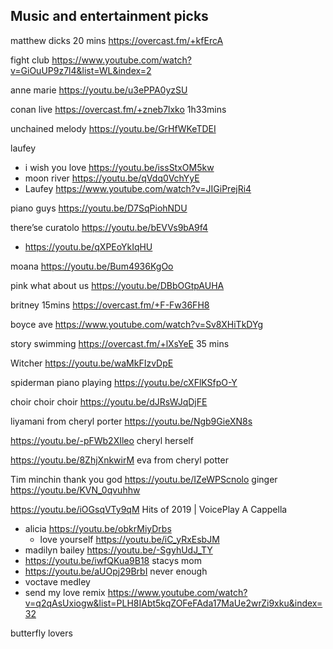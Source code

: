 ## Music and entertainment picks

matthew dicks 20 mins https://overcast.fm/+kfErcA

fight club https://www.youtube.com/watch?v=GiOuUP9z7l4&list=WL&index=2

anne marie https://youtu.be/u3ePPA0yzSU

conan live https://overcast.fm/+zneb7lxko 1h33mins

unchained melody https://youtu.be/GrHfWKeTDEI

laufey 
- i wish you love https://youtu.be/issStxOM5kw
- moon river https://youtu.be/qVdq0VchYyE
- Laufey https://www.youtube.com/watch?v=JIGiPrejRi4

piano guys https://youtu.be/D7SqPiohNDU

there’se curatolo https://youtu.be/bEVVs9bA9f4
- https://youtu.be/qXPEoYkIqHU

moana https://youtu.be/Bum4936KgOo

pink what about us https://youtu.be/DBbOGtpAUHA

britney 15mins https://overcast.fm/+F-Fw36FH8

boyce ave https://www.youtube.com/watch?v=Sv8XHiTkDYg

story swimming https://overcast.fm/+lXsYeE 35 mins



Witcher https://youtu.be/waMkFIzvDpE

spiderman  piano playing https://youtu.be/cXFlKSfpO-Y

choir choir choir https://youtu.be/dJRsWJqDjFE

liyamani from cheryl porter https://youtu.be/Ngb9GieXN8s 

https://youtu.be/-pFWb2XIleo cheryl herself

https://youtu.be/8ZhjXnkwirM eva from cheryl potter

Tim minchin thank you god https://youtu.be/IZeWPScnolo ginger https://youtu.be/KVN_0qvuhhw

https://youtu.be/iOGsqVTy9qM Hits of 2019 | VoicePlay A Cappella

- alicia https://youtu.be/obkrMiyDrbs
	- love yourself https://youtu.be/iC_yRxEsbJM
- madilyn bailey https://youtu.be/-SgyhUdJ_TY
- https://youtu.be/iwfQKua9B18 stacys mom
- https://youtu.be/aUOpj29BrbI never enough
- voctave medley
- send my love remix https://www.youtube.com/watch?v=q2qAsUxiogw&list=PLH8IAbt5kqZOFeFAda17MaUe2wrZi9xku&index=32

butterfly lovers